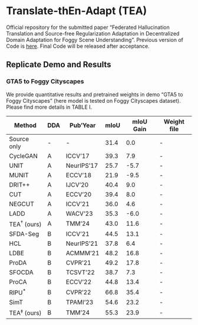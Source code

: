 # Translate-thEn-Adapt (TEA)
Official repository for the submitted paper “Federated Hallucination Translation and Source-free Regularization Adaptation in Decentralized Domain Adaptation for Foggy Scene Understanding”. Previous version of Code is [here](https://github.com/jxthyatt/DDA-CoSoAdapt). Final Code will be released after acceptance.

## Replicate Demo and Results
### GTA5 to Foggy Cityscapes
We provide quantitative results and pretrained weights in demo “GTA5 to Foggy Cityscapes” (here model is tested on Foggy Cityscapes dataset). Please find more details in TABLE I.

| Method                       | DDA            | Pub’Year            | mIoU            | mIoU Gain             | Weight file                                                          |
|------------------------------|----------------|---------------------|-----------------|-----------------------|----------------------------------------------------------------------|
| Source only                  | -              | -                   | 31.4            | 0.0                   | -                                                                    |
| CycleGAN                     | A              | ICCV’17             | 39.3            | 7.9                   | -                                                                    |
| UNIT                         | A              | NeurIPS’17          | 25.7            | -5.7                  | -                                                                    |
| MUNIT                        | A              | ECCV’18             | 21.9            | -9.5                  | -                                                                    |
| DRIT++                       | A              | IJCV’20             | 40.4            | 9.0                   | -                                                                    |
| CUT                          | A              | ECCV’20             | 39.4            | 8.0                   | -                                                                    |
| NEGCUT                       | A              | ICCV’21             | 36.0            | 4.6                   | -                                                                    |
| LADD                         | A              | WACV’23             | 35.3            | -6.0                  | -                                                                    |
| TEA$^\dagger$ (ours)         | A              | TMM’24              | 43.0            | 11.6                  | -                                                                    |
| SFDA-Seg                     | B              | ICCV’21             | 44.5            | 13.1                  | -                                                                    |
| HCL                          | B              | NeurIPS’21          | 37.8            | 6.4                   | -                                                                    |
| LDBE                         | B              | ACMMM’21            | 48.2            | 16.8                  | -                                                                    |
| ProDA                        | B              | CVPR’21             | 49.2            | 17.8                  | -                                                                    |
| SFOCDA                       | B              | TCSVT’22            | 38.7            | 7.3                   | -                                                                    |
| ProCA                        | B              | ECCV’22             | 44.8            | 13.4                  | -                                                                    |
| RIPU$^\ast$                  | B              | CVPR’22             | 66.8            | 35.4                  | -                                                                    |
| SimT                         | B              | TPAMI’23            | 54.6            | 23.2                  | -                                                                    |
| TEA$^\ddagger$ (ours)        | B              | TMM’24              | 55.3            | 23.9                  | -                                                                    |
